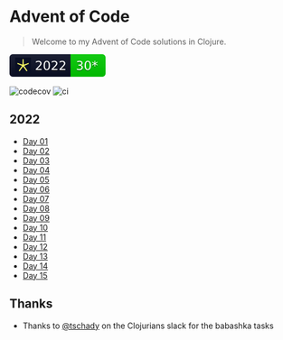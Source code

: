 # Advent of Code

> Welcome to my Advent of Code solutions in Clojure.

![2022](img/2022.svg)

![codecov](https://codecov.io/gh/Ramblurr/advent-of-code/branch/main/graph/badge.svg) ![ci](https://github.com/ramblurr/advent-of-code/actions/workflows/workflow.yml/badge.svg)

## 2022

* [Day 01](./src/aoc/2022/day01.clj)
* [Day 02](./src/aoc/2022/day02.clj)
* [Day 03](./src/aoc/2022/day03.clj)
* [Day 04](./src/aoc/2022/day04.clj)
* [Day 05](./src/aoc/2022/day05.clj)
* [Day 06](./src/aoc/2022/day06.clj)
* [Day 07](./src/aoc/2022/day07.clj)
* [Day 08](./src/aoc/2022/day08.clj)
* [Day 09](./src/aoc/2022/day09.clj)
* [Day 10](./src/aoc/2022/day10.clj)
* [Day 11](./src/aoc/2022/day11.clj)
* [Day 12](./src/aoc/2022/day12.clj)
* [Day 13](./src/aoc/2022/day13.clj)
* [Day 14](./src/aoc/2022/day14.clj)
* [Day 15](./src/aoc/2022/day15.clj)


## Thanks

* Thanks to [@tschady](https://github.com/tschady/) on the Clojurians slack for the babashka tasks
